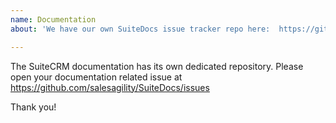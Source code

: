 ```yaml
---
name: Documentation
about: 'We have our own SuiteDocs issue tracker repo here:  https://github.com/salesagility/SuiteDocs'

---
```


The SuiteCRM documentation has its own dedicated repository. Please open your
documentation related issue at https://github.com/salesagility/SuiteDocs/issues

Thank you!
